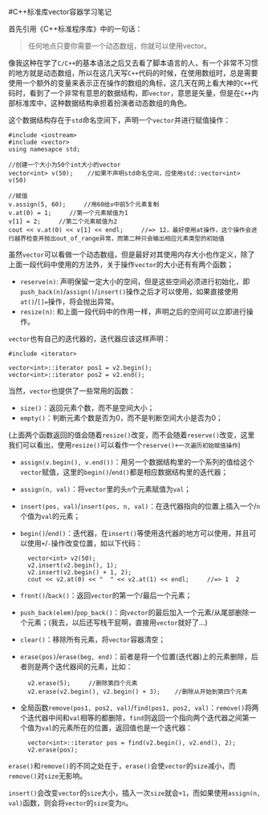 #C++标准库vector容器学习笔记  

首先引用《C++标准程序库》中的一句话：  

> 任何地点只要你需要一个动态数组，你就可以使用vector。  

像我这种在学了```C/C++```的基本语法之后又去看了脚本语言的人，有一个非常不习惯的地方就是动态数组，所以在这几天写```C++```代码的时候，在使用数组时，总是需要使用一个额外的变量来表示正在操作的数组的角标，这几天在网上看大神的```C++```代码时，看到了一个非常有意思的数据结构，即```vector```，意思是矢量，但是在```C++```内部标准库中，这种数据结构承担着扮演者动态数组的角色。  

这个数据结构存在于```std```命名空间下，声明一个```vector```并进行赋值操作：  

	#include <iostream>
	#include <vector>
	using namesapce std;
	
	//创建一个大小为50个int大小的vector
	vector<int> v(50);    //如果不声明std命名空间，应使用std::vector<int> v(50)  
	
	//赋值
	v.assign(5, 60);     //用60给v中前5个元素复制
	v.at(0) = 1;     //第一个元素赋值为1
	v[1] = 2;     //第二个元素赋值为2
	cout << v.at(0) << v[1] << endl;     //=> 12，最好使用at操作，这个操作会进行越界检查并抛出out_of_range异常，而第二种只会输出相应元素类型的初始值
	
虽然```vector```可以看做一个动态数组，但是最好对其使用内存大小也作定义，除了上面一段代码中使用的方法外，关于操作```vector```的大小还有有两个函数；  

- ```reserve(n)```: 声明保留一定大小的空间，但是这些空间必须进行初始化，即```push_back(n)```/```assign()```/```insert()```操作之后才可以使用，如果直接使用```at()```/```[]=```操作，将会抛出异常。  
- ```resize(n)```: 和上面一段代码中的作用一样，声明之后的空间可以立即进行操作。  

```vector```也有自己的迭代器的，迭代器应该这样声明：  
	
	#include <iterator>
	
	vector<int>::iterator pos1 = v2.begin();
	vector<int>::iterator pos2 = v2.end();


当然，```vector```也提供了一些常用的函数：  

- ```size()```：返回元素个数，而不是空间大小；
- ```empty()```：判断元素个数是否为0，而不是判断空间大小是否为0；  

(上面两个函数返回的值会随着```resize()```改变，而不会随着```reserve()```改变，这里我们可以看出，使用```resize()```可以看作一个```reserve()+一次遍历初始赋值操作```)  

- ```assign(v.begin(), v.end())```：用另一个数据结构里的一个系列的值给这个```vector```赋值，这里的```begin()```/```end()```都是相应数据结构里的迭代器；
- ```assign(n, val)```：将```vector```里的头```n```个元素赋值为```val```；
- ```insert(pos, val)```/```insert(pos, n, val)```：在迭代器指向的位置上插入一个/```n```个值为```val```的元素；
- ```begin()```/```end()```：迭代器，在```insert()```等使用迭代器的地方可以使用，并且可以使用```+```/```-```操作改变位置，如以下代码：  

	  	vector<int> v2(50);
      	v2.insert(v2.begin(), 1);
      	v2.insert(v2.begin() + 1, 2);
  	  	cout << v2.at(0) << "  " << v2.at(1) << endl;     //=> 1  2  
  	  
- ```front()```/```back()```：返回```vector```的第一个/最后一个元素；  
- ```push_back(elem)```/```pop_back()```：向```vector```的最后加入一个元素/从尾部删除一个元素；(我去，以后还写栈干屁啊，直接用```vector```就好了...)  
- ```clear()```：移除所有元素，将```vector```容器清空；  
- ```erase(pos)```/```erase(beg, end)```：前者是将一个位置(迭代器)上的元素删除，后者则是两个迭代器间的元素，比如：
	
	  	v2.erase(5);     //删除第四个元素
	  	v2.erase(v2.begin(), v2.begin() + 3);    //删除从开始到第四个元素

- 全局函数```remove(pos1, pos2, val)```/```find(pos1, pos2, val)```：```remove()```将两个迭代器中间和```val```相等的都删除，```find```则返回一个指向两个迭代器之间第一个值为```val```的元素所在的位置，返回值也是一个迭代器：  

	  	vector<int>::iterator pos = find(v2.begin(), v2.end(), 2);
	  	v2.erase(pos);
	  
```erase()```和```remove()```的不同之处在于，```erase()```会使```vector```的```size```减小，而```remove()```对```size```无影响。  

```insert()```会改变```vector```的```size```大小，插入一次```size```就会```+1```，而如果使用```assign(n, val)```函数，则会将```vector```的```size```变为```n```。	  
	  